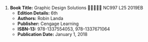 1. **Book Title:** Graphic Design Solutions 🚨🚨🚨🚨🚨 NC997 L25 2019EB
   - **Edition Details:** 6th
   - **Authors:** Robin Landa
   - **Publisher:** Cengage Learning
   - **ISBN-13:** 978-1337554053, 978-1337671064
   - **Publication Date:** January 1, 2018

